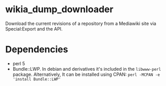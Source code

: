 # wikia_dump_downloader
Download the current revisions of a repository from a Mediawiki site via Special:Export and the API.

# Dependencies
* perl 5
* Bundle::LWP. In debian and derivatives it's included in the `libwww-perl` package. Alternatively, It can be installed using CPAN: `perl -MCPAN -e 'install Bundle::LWP'`
